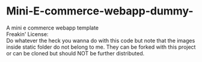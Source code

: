 # Mini-E-commerce-webapp-dummy-
A mini e commerce webapp template   
Freakin' License:    
Do whatever the heck you wanna do with this code but note that the images inside static folder do not belong to me. They can be forked with this project or can be cloned but should NOT be further distributed.
